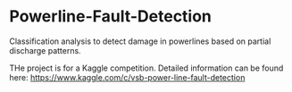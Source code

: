 # Powerline-Fault-Detection

Classification analysis to detect damage in powerlines based on partial discharge patterns.

THe project is for a Kaggle competition. Detailed information can be found here: https://www.kaggle.com/c/vsb-power-line-fault-detection
